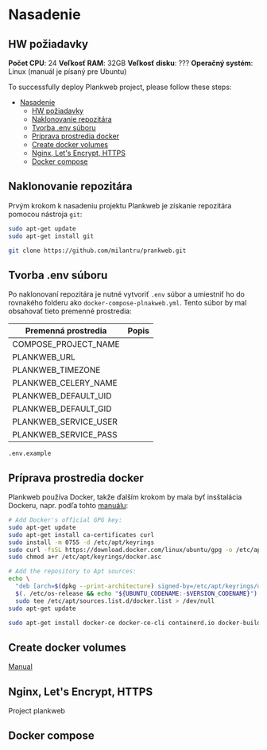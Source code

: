 # Nasadenie

## HW požiadavky

**Počet CPU**: 24
**Veľkosť RAM**: 32GB
**Veľkosť disku**: ???
**Operačný systém**: Linux (manuál je písaný pre Ubuntu)

To successfully deploy Plankweb project, please follow these steps:

- [Nasadenie](#nasadenie)
  - [HW požiadavky](#hw-požiadavky)
  - [Naklonovanie repozitára](#naklonovanie-repozitára)
  - [Tvorba .env súboru](#tvorba-env-súboru)
  - [Príprava prostredia docker](#príprava-prostredia-docker)
  - [Create docker volumes](#create-docker-volumes)
  - [Nginx, Let's Encrypt, HTTPS](#nginx-lets-encrypt-https)
  - [Docker compose](#docker-compose)

## Naklonovanie repozitára

Prvým krokom k nasadeniu projektu Plankweb je získanie repozitára pomocou nástroja `git`:

```sh
sudo apt-get update
sudo apt-get install git

git clone https://github.com/milantru/prankweb.git
```

## Tvorba .env súboru

Po naklonovaní repozitára je nutné vytvoriť `.env` súbor a umiestniť ho do rovnakého
folderu ako `docker-compose-plnakweb.yml`. Tento súbor by mal obsahovať tieto premenné prostredia:

| Premenná prostredia   | Popis |
|-----------------------|-------|
| COMPOSE_PROJECT_NAME  | |
| PLANKWEB_URL          | |
| PLANKWEB_TIMEZONE     | |
| PLANKWEB_CELERY_NAME  | |
| PLANKWEB_DEFAULT_UID  | |
| PLANKWEB_DEFAULT_GID  | |
| PLANKWEB_SERVICE_USER | |
| PLANKWEB_SERVICE_PASS | |

`.env.example`

## Príprava prostredia docker

Plankweb používa Docker, takže ďalším krokom by mala byť insštalácia Dockeru, napr. podľa
tohto [manuálu](https://docs.docker.com/engine/install/ubuntu/#install-using-the-repository):

```sh
# Add Docker's official GPG key:
sudo apt-get update
sudo apt-get install ca-certificates curl
sudo install -m 0755 -d /etc/apt/keyrings
sudo curl -fsSL https://download.docker.com/linux/ubuntu/gpg -o /etc/apt/keyrings/docker.asc
sudo chmod a+r /etc/apt/keyrings/docker.asc

# Add the repository to Apt sources:
echo \
  "deb [arch=$(dpkg --print-architecture) signed-by=/etc/apt/keyrings/docker.asc] https://download.docker.com/linux/ubuntu \
  $(. /etc/os-release && echo "${UBUNTU_CODENAME:-$VERSION_CODENAME}") stable" | \
  sudo tee /etc/apt/sources.list.d/docker.list > /dev/null
sudo apt-get update

sudo apt-get install docker-ce docker-ce-cli containerd.io docker-buildx-plugin docker-compose-plugin
```

## Create docker volumes

[Manual](https://docs.docker.com/reference/cli/docker/volume/create/)

## Nginx, Let's Encrypt, HTTPS

Project plankweb

## Docker compose
